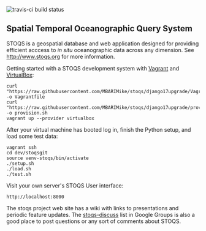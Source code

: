 ![travis-ci build status](https://travis-ci.org/MBARIMike/stoqs.svg?branch=django17upgrade)

Spatial Temporal Oceanographic Query System
-------------------------------------------

STOQS is a geospatial database and web application designed for providing efficient 
acccess to *in situ* oceanographic data across any dimension.
See http://www.stoqs.org for more information.

Getting started with a STOQS development system with [Vagrant](https://www.vagrantup.com/)
and [VirtualBox](https://www.virtualbox.org):

    curl "https://raw.githubusercontent.com/MBARIMike/stoqs/django17upgrade/Vagrantfile" -o Vagrantfile
    curl "https://raw.githubusercontent.com/MBARIMike/stoqs/django17upgrade/provision.sh" -o provision.sh
    vagrant up --provider virtualbox

After your virtual machine has booted log in, finish the Python setup, and load some test data:

    vagrant ssh 
    cd dev/stoqsgit
    source venv-stoqs/bin/activate
    ./setup.sh
    ./load.sh
    ./test.sh

Visit your own server's STOQS User interface:

    http://localhost:8000

The stoqs project web site has a wiki with links to presentations and periodic feature
updates.  The [stoqs-discuss](https://groups.google.com/forum/#!forum/stoqs-discuss) list in Google Groups is also a good place to post questions
or any sort of comments about STOQS.    



